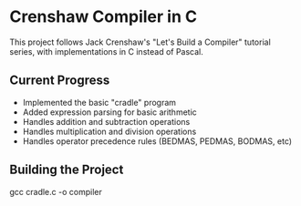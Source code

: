 # Crenshaw Compiler in C

This project follows Jack Crenshaw's "Let's Build a Compiler" tutorial series, with implementations in C instead of Pascal.

## Current Progress
- Implemented the basic "cradle" program
- Added expression parsing for basic arithmetic
- Handles addition and subtraction operations
- Handles multiplication and division operations
- Handles operator precedence rules (BEDMAS, PEDMAS, BODMAS, etc)


## Building the Project
gcc cradle.c -o compiler
